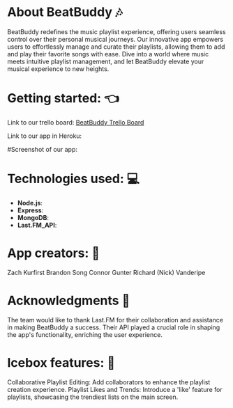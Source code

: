# About BeatBuddy 🎶
BeatBuddy redefines the music playlist experience, offering users seamless control over their personal musical journeys. Our innovative app empowers users to effortlessly manage and curate their playlists, allowing them to add and play their favorite songs with ease. Dive into a world where music meets intuitive playlist management, and let BeatBuddy elevate your musical experience to new heights.

# Getting started: 👈
Link to our trello board:
[BeatBuddy Trello Board](https://trello.com/b/iV49Zb33/music-playlist-app-project-2)

Link to our app in Heroku:


#Screenshot of our app:



# Technologies used: 💻
- **Node.js**: 
- **Express**: 
- **MongoDB**: 
- **Last.FM_API**:

# App creators: 🚀
Zach Kurfirst
Brandon Song
Connor Gunter
Richard (Nick) Vanderipe


# Acknowledgments 🙌
The team would like to thank Last.FM for their collaboration and assistance in making BeatBuddy a success. Their API played a crucial role in shaping the app's functionality, enriching the user experience.

# Icebox features: 🧊
Collaborative Playlist Editing: Add collaborators to enhance the playlist creation experience.
Playlist Likes and Trends: Introduce a 'like' feature for playlists, showcasing the trendiest lists on the main screen. 



